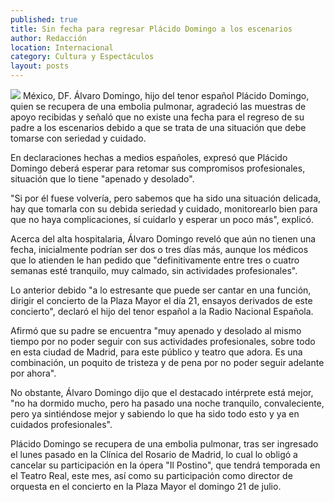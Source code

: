 ```yaml
---
published: true
title: Sin fecha para regresar Plácido Domingo a los escenarios
author: Redacción
location: Internacional
category: Cultura y Espectáculos
layout: posts
---
```


![](http://i.imgur.com/9nqNRmCm.jpg)
México, DF. Álvaro Domingo, hijo del tenor español Plácido Domingo, quien se recupera de una embolia pulmonar, agradeció las muestras de apoyo recibidas y señaló que no existe una fecha para el regreso de su padre a los escenarios debido a que se trata de una situación que debe tomarse con seriedad y cuidado.
 
En declaraciones hechas a medios españoles, expresó que Plácido Domingo deberá esperar para retomar sus compromisos profesionales, situación que lo tiene "apenado y desolado".
 
"Si por él fuese volvería, pero sabemos que ha sido una situación delicada, hay que tomarla con su debida seriedad y cuidado, monitorearlo bien para que no haya complicaciones, sí cuidarlo y esperar un poco más", explicó.
 
Acerca del alta hospitalaria, Álvaro Domingo reveló que aún no tienen una fecha, inicialmente podrían ser dos o tres días más, aunque los médicos que lo atienden le han pedido que "definitivamente entre tres o cuatro semanas esté tranquilo, muy calmado, sin actividades profesionales".
 
Lo anterior debido "a lo estresante que puede ser cantar en una función, dirigir el concierto de la Plaza Mayor el día 21, ensayos derivados de este concierto", declaró el hijo del tenor español a la Radio Nacional Española.
 
Afirmó que su padre se encuentra "muy apenado y desolado al mismo tiempo por no poder seguir con sus actividades profesionales, sobre todo en esta ciudad de Madrid, para este público y teatro que adora. Es una combinación, un poquito de tristeza y de pena por no poder seguir adelante por ahora".
 
No obstante, Álvaro Domingo dijo que el destacado intérprete está mejor, "no ha dormido mucho, pero ha pasado una noche tranquilo, convaleciente, pero ya sintiéndose mejor y sabiendo lo que ha sido todo esto y ya en cuidados profesionales".
 
Plácido Domingo se recupera de una embolia pulmonar, tras ser ingresado el lunes pasado en la Clínica del Rosario de Madrid, lo cual lo obligó a cancelar su participación en la ópera "Il Postino", que tendrá temporada en el Teatro Real, este mes, así como su participación como director de orquesta en el concierto en la Plaza Mayor el domingo 21 de julio.

